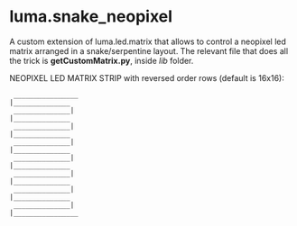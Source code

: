 # luma.snake_neopixel
 A custom extension of luma.led.matrix that allows to control a neopixel led matrix arranged in a snake/serpentine layout.
 The relevant file that does all the trick is **getCustomMatrix.py**, inside _lib_ folder.
    
   NEOPIXEL LED MATRIX STRIP with reversed order rows (default is 16x16):
    
     ________________ 
    |______________
     ______________|
    |______________
     ______________|
    |______________
     ______________|
    |______________
     ______________|
    |______________
     ______________|
    |______________
     ______________|
    |______________
     ______________|
    |________________ 
